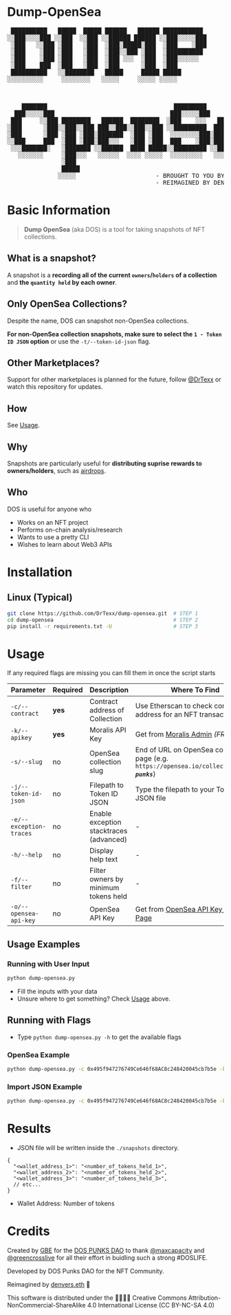 # Dump-OpenSea
<pre>
 ██████████   █████  █████ ██████   ██████ ███████████                     
░░███░░░░███ ░░███  ░░███ ░░██████ ██████ ░░███░░░░░███                    
 ░███   ░░███ ░███   ░███  ░███░█████░███  ░███    ░███                    
 ░███    ░███ ░███   ░███  ░███░░███ ░███  ░██████████                     
 ░███    ░███ ░███   ░███  ░███ ░░░  ░███  ░███░░░░░░                      
 ░███    ███  ░███   ░███  ░███      ░███  ░███                            
 ██████████   ░░████████   █████     █████ █████                           
░░░░░░░░░░     ░░░░░░░░   ░░░░░     ░░░░░ ░░░░░                            
                                                                           
                                                                           
                                                                           
    ███████                                   █████████                    
  ███░░░░░███                                ███░░░░░███                   
 ███     ░░███ ████████   ██████  ████████  ░███    ░░░   ██████   ██████  
░███      ░███░░███░░███ ███░░███░░███░░███ ░░█████████  ███░░███ ░░░░░███ 
░███      ░███ ░███ ░███░███████  ░███ ░███  ░░░░░░░░███░███████   ███████ 
░░███     ███  ░███ ░███░███░░░   ░███ ░███  ███    ░███░███░░░   ███░░███ 
 ░░░███████░   ░███████ ░░██████  ████ █████░░█████████ ░░██████ ░░████████
   ░░░░░░░     ░███░░░   ░░░░░░  ░░░░ ░░░░░  ░░░░░░░░░   ░░░░░░   ░░░░░░░░ 
               ░███                                                        
               █████                                                       
              ░░░░░                      - BROUGHT TO YOU BY DOS PUNKS DAO
                                         - REIMAGINED BY DENVERS.ETH                            
</pre>

# Basic Information

> **Dump OpenSea** (aka DOS) is a tool for taking snapshots of NFT collections.

## What is a snapshot?

A snapshot is a **recording all of the current `owners`/`holders` of a collection** and **the `quantity held` by each owner**.

## Only OpenSea Collections?

Despite the name, DOS can snapshot non-OpenSea collections.

**For non-OpenSea collection snapshots, make sure to select the `1 - Token ID JSON` option** or use the `-t/--token-id-json` flag.

## Other Marketplaces?

Support for other marketplaces is planned for the future, follow [@DrTexx](https://twitter.com/DrTexx/) or watch this repository for updates.

## How

See [Usage](#Usage).

## Why

Snapshots are particularly useful for **distributing suprise rewards to owners/holders**, such as [airdrops](https://cointelegraph.com/news/early-ethereum-name-service-ens-adopters-rewarded-with-a-hefty-five-figure-airdrop).

## Who

DOS is useful for anyone who

- Works on an NFT project
- Performs on-chain analysis/research
- Wants to use a pretty CLI
- Wishes to learn about Web3 APIs

# Installation

## Linux (Typical)

```bash
git clone https://github.com/DrTexx/dump-opensea.git  # STEP 1
cd dump-opensea                                       # STEP 2
pip install -r requirements.txt -U                    # STEP 3
```

# Usage

If any required flags are missing you can fill them in once the script starts

| Parameter               | Required | Description                             | Where To Find                                                                                  |
| ----------------------- | -------- | --------------------------------------- | ---------------------------------------------------------------------------------------------- |
| `-c/--contract`         | **yes**  | Contract address of Collection          | Use Etherscan to check contract address for an NFT transaction                                 |
| `-k/--apikey`           | **yes**  | Moralis API Key                         | Get from [Moralis Admin](https://admin.moralis.io/register) *(FREE)*                           |
| `-s/--slug`             | no       | OpenSea collection slug                 | End of URL on OpenSea collection page (e.g. `https://opensea.io/collection/`***`dos-punks`***) |
| `-j/--token-id-json`    | no       | Filepath to Token ID JSON               | Type the filepath to your Token ID JSON file                                                   |
| `-e/--exception-traces` | no       | Enable exception stacktraces (advanced) | -                                                                                              |
| `-h/--help`             | no       | Display help text                       | -                                                                                              |
| `-f/--filter`           | no       | Filter owners by minimum tokens held    | -                                                                                              |  |
| `-o/--opensea-api-key`  | no       | OpenSea API Key                         | Get from [OpenSea API Key Request Page](https://docs.opensea.io/reference/request-an-api-key)  |

## Usage Examples

### Running with User Input

```bash
python dump-opensea.py
```
- Fill the inputs with your data
- Unsure where to get something? Check [Usage](#Usage) above.

## Running with Flags

- Type ```python dump-opensea.py -h``` to get the available flags

### OpenSea Example

```bash
python dump-opensea.py -c 0x495f947276749Ce646f68AC8c248420045cb7b5e -k <MORALIS_API_KEY> -s bofanimals -o <OPENSEA_API_KEY>
```

### Import JSON Example

```bash
python dump-opensea.py -c 0x495f947276749Ce646f68AC8c248420045cb7b5e -k <MORALIS_API_KEY> -t bofanimals_token_ids.json
```

# Results

- JSON file will be written inside the `./snapshots` directory.

```jsonc
{
  "<wallet_address_1>": "<number_of_tokens_held_1>",
  "<wallet_address_2>": "<number_of_tokens_held_2>",
  "<wallet_address_3>": "<number_of_tokens_held_3>",
  // etc...
}
```
  - Wallet Address: Number of tokens

# Credits

Created by [GBE](https://github.com/gbe3hunna/) for the [DOS PUNKS DAO](https://github.com/DOSPunksDAO) to thank [@maxcapacity](https://twitter.com/maxcapacity) and [@greencrosslive](https://twitter.com/greencrosslive) for all their effort in buidling such a strong #DOSLIFE.

Developed by DOS Punks DAO for the NFT Community.   

Reimagined by [denvers.eth](https://github.com/drtexx) 🌱

This software is distributed under the 🅭🅯🄏🄎 Creative Commons Attribution-NonCommercial-ShareAlike 4.0 International License (CC BY-NC-SA 4.0)
